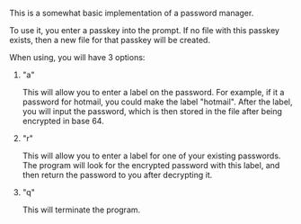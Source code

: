 This is a somewhat basic implementation of a password manager.

To use it, you enter a passkey into the prompt. If no file with this passkey exists, then a new file for that passkey will be created.

When using, you will have 3 options:

1. "a"
   
   This will allow you to enter a label on the password.
   For example, if it a password for hotmail, you could make the label "hotmail".
   After the label, you will input the password, which is then stored in the file after being encrypted in base 64.

3. "r"

   This will allow you to enter a label for one of your existing passwords.
   The program will look for the encrypted password with this label, and then return the password to you after decrypting it.

5. "q"
   
   This will terminate the program.
